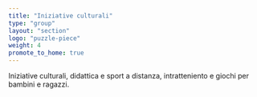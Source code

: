 ```yaml
---
title: "Iniziative culturali"
type: "group"
layout: "section"
logo: "puzzle-piece"
weight: 4
promote_to_home: true
---
```


Iniziative culturali, didattica e sport a distanza, intratteniento e giochi per bambini e ragazzi.
